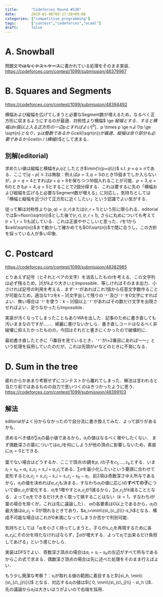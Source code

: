 ```yaml
---
title:      "Codeforces Round #530"
date:       2019-01-06T03:17:38+09:00
categories: ["competitive_programming"]
tags:       ["contest","codeforces","ocaml"]
draft:      false
---
```




# A. Snowball

問題文~~ではなくテストケース~~に書かれている処理をそのまま実装．https://codeforces.com/contest/1099/submission/48379967

# B. Squares and Segments

https://codeforces.com/contest/1099/submission/48394492

横幅および縦幅を広げてしまうと必要なSegment数が増えるため，なるべく正方形に収まるようにするのが最適．対称性より横幅$ \ge $縦幅とする．すると横幅は$n$個以上入る正方形の一辺$p$とすればよい[^b]．$p \times p \ge n$より$p \ge \sqrt{n}$となり，$p$は整数であるから$ceil(\sqrt{n})$が最適．縦幅は余り部分も必要であるから$ceil(n / $(横幅)$)$として求まる．

[^b]: 横幅,縦幅を$w,h$とする．$w$が$p$未満であるとするとき，$w \ge h$であったから$wh \le ww \le (p-1)^2 \lt n$（$\because$ $p$の定義$(p-1)^2 \lt n \le p^2$）となり$n$個入らない（それはそう）．反対に$w$が$p$より大きいときを考える．$w=p$のときの$h$が$q$であるとすると，$w=p+1$のときの$h$は$q$以下になる（$\because$ $n \le pq$, $n \le (p+1)h$より$q=ceil(n/p)$, $h=ceil(n/(p+1))$）から縦横の差が広がって正方形から遠ざかる．

## 別解(editorial)

求めたい値は縦幅と横幅を$p$,$q$としたとき$\min{\\{p+q\\}}$ s.t. $p \times q \ge n$である．ここで$|q-p| \ge 2$は無駄：例えば$p=3,q=5$のとき15個までしか入らないが，$p=q=4$とすれば$p+q=8$を保ちつつ16個入れることが可能．$p=3,q=6$のときも$p=4,q=5$とすることで2個分得する．これは要するに先の「横幅および縦幅を広げると必要なSegment数が増える」に対応し，気持ちとしては「横幅と縦幅を近づけて正方形に近くしたい」という認識でよい気がする．

従って解は対称性より$(p,q)=(r,r)$または$(r,r+1)$という形に限られる．editorialでは$r=floor(\sqrt{n})$とした後で$(r,r),(r,r+1)$, さらに丸めについても考えて$(r+1,r+1)$も試している．これは正直ややこしいと思った．$r$を$1$から$ceil(\sqrt{n})$まで動かして確かめても$O(\sqrt{n})$で間に合うし，この方針を採っている人が多い印象．

# C. Postcard

https://codeforces.com/contest/1099/submission/48382985

とりあえず記号（とそれとペアの文字）を消去したもの$t$を考える．この文字列は必ず残るため，$|t|$が$k$より大きいとImpossible．等しければそのまま出力．小さければ記号の利用を考える．まず`'*'`があればこれ1個から任意文字数作ることが可能なため，適当な1つを$k-|t|$文字出して残りの`'*'`及び`'?'`を0文字にすればよい．無い場合は`'?'`を使う：$k-|t|$個以上`'?'`があればその数だけ文字を出現させればよい．足りなかったらImpossible．

実装が汚くなってしまったこともありWAを出した．記事のために書き直しても汚いままなのですが……．綺麗に書けないかしら．書き直しコードはなるべく非破壊に抑えたかったものの，今回はそれだと書きにくかったので破壊的に．

最初書き直したときに「i番目を見ているとき，`'*'`がi+2番目にあれば～～」という処理を採用していたのだが，これは先頭が`a*`などのときに不発になる．

# D. Sum in the tree

疲れからかあまり考察せずにコンテストから離れてしまった．解法は言われると当たり前ではあるものの自力で思いつくのはきつかったように思う．https://codeforces.com/contest/1099/submission/48399103

## 解法

editorialがよく分からなかったので自分流に書き換えてみた．よって誤りがあるかも．

求めるべき値が$\sum a_i$の最小値であるから，$a_i$の値はなるべく増やしたくない．
まず偶数深さの葉$i$については$a\_i$を何にしようが他の頂点に影響しないため，素直に$a_i=0$とできる．

葉でない場合はどうするか．ここで頂点$i$の親を$p$, $i$の子を$c_1,...,c_k$とする．いま$s_i = s_h + a_i$, $s\_{c_j}=s\_i+a\_{c_j}$である．$\sum a$を最小化したいという要請に合わせて変形すると$a\_{c_j} = s\_{c_j} - s\_i = s\_{c_j} - s_h - a_i$．前2項は奇数深さゆえ所与であるから，$a_i$の値を決めれば$a\_{c_j}$も決まる，すなわち$a_i$の値に応じ$i$の**すべての子**について値$a\_{c_j}$が変化する．$a_i$を1増やすと$a\_{c_j}$が1減るから，$\sum a\_{c_j}$が$k$減ることとなる．よって$a_i$をできるだけ大きく取って損することはない（$k \lt 1$，すなわち$i$が葉の場合を除くが，これは先に議論した）．
$a$の各要素は0以上であるから，$a_i$の最大値は$a\_{c_j}=0$が現れるときであり，$a_i=\min\\{s\_{c_j}\\}-s_h$となる．構成不可能な場合はこれが0未満になってしまうか否かで判別可能．

気持ちとしては「$a_i$を小さく持ってしまうと，子らが$s\_{c_j}$を再現するために各$a\_{c_j}$にその分を持たなければならず，$\sum a$が増大する．よって$a_i$で出来るだけ負担してあげる」という感じかしら．

実装はDFSでよい．奇数深さ頂点の場合は$a_i = s_i - s_h$の左辺がすべて所与であるからこの式で求まる．偶数深さ頂点の場合は先に述べた処理をそのまま行えばよい．

もう少し簡潔な考察？：$s_i$が取れる値の範囲に着目すると$\[s\_h, \min\\{s\_{c\_j}\\}\]$
となる．対応する$a_i$の値は$\[ 0, \min\\{s\_{c\_j}\\} - s\_h \]$．先の議論から$a_i$は大きいほうがよいので右端を採用．






